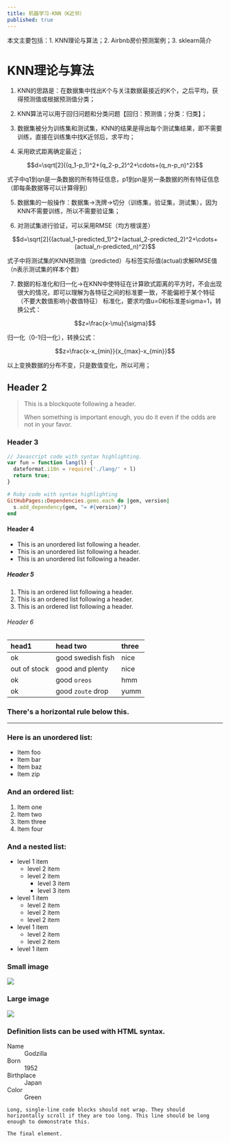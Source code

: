 ```yaml
---
title: 机器学习-KNN（K近邻）
published: true
---
```


<script type="text/javascript" src="http://cdn.mathjax.org/mathjax/latest/MathJax.js?config=default"></script>

本文主要包括：1. KNN理论与算法；2. Airbnb房价预测案例；3. sklearn简介

# [](#header-1)KNN理论与算法

1. KNN的思路是：在数据集中找出K个与关注数据最接近的K个，之后平均，获得预测值或根据预测值分类；

2. KNN算法可以用于回归问题和分类问题【回归：预测值；分类：归类】；

3. 数据集被分为训练集和测试集，KNN的结果是得出每个测试集结果，即不需要训练，直接在训练集中找K近邻后，求平均；

4. 采用欧式距离确定最近；

$$d=\sqrt[2]{(q_1-p_1)^2+(q_2-p_2)^2+\cdots+(q_n-p_n)^2}$$

式子中q1到qn是一条数据的所有特征信息，p1到pn是另一条数据的所有特征信息（即每条数据等可以计算得到）

5. 数据集的一般操作：数据集->洗牌->切分（训练集，验证集，测试集），因为KNN不需要训练，所以不需要验证集；

6. 对测试集进行验证，可以采用RMSE（均方根误差）

$$d=\sqrt[2]{(actual_1-predicted_1)^2+(actual_2-predicted_2)^2+\cdots+(actual_n-predicted_n)^2}$$

式子中将测试集的KNN预测值（predicted）与标签实际值(actual)求解RMSE值（n表示测试集的样本个数）

7. 数据的标准化和归一化->在KNN中使特征在计算欧式距离的平方时，不会出现很大的情况，即可以理解为各特征之间的标准要一致，不能偏袒于某个特征（不要大数值影响小数值特征）
标准化，要求均值u=0和标准差sigma=1，转换公式：

$$z=\frac{x-\mu}{\sigma}$$

归一化（0-1归一化），转换公式：

$$z=\frac{x-x_{min}}{x_{max}-x_{min}}$$

以上变换数据的分布不变，只是数值变化，所以可用；

## [](#header-2)Header 2

> This is a blockquote following a header.
>
> When something is important enough, you do it even if the odds are not in your favor.

### [](#header-3)Header 3

```js
// Javascript code with syntax highlighting.
var fun = function lang(l) {
  dateformat.i18n = require('./lang/' + l)
  return true;
}
```

```ruby
# Ruby code with syntax highlighting
GitHubPages::Dependencies.gems.each do |gem, version|
  s.add_dependency(gem, "= #{version}")
end
```

#### [](#header-4)Header 4

*   This is an unordered list following a header.
*   This is an unordered list following a header.
*   This is an unordered list following a header.

##### [](#header-5)Header 5

1.  This is an ordered list following a header.
2.  This is an ordered list following a header.
3.  This is an ordered list following a header.

###### [](#header-6)Header 6

| head1        | head two          | three |
|:-------------|:------------------|:------|
| ok           | good swedish fish | nice  |
| out of stock | good and plenty   | nice  |
| ok           | good `oreos`      | hmm   |
| ok           | good `zoute` drop | yumm  |

### There's a horizontal rule below this.

* * *

### Here is an unordered list:

*   Item foo
*   Item bar
*   Item baz
*   Item zip

### And an ordered list:

1.  Item one
1.  Item two
1.  Item three
1.  Item four

### And a nested list:

- level 1 item
  - level 2 item
  - level 2 item
    - level 3 item
    - level 3 item
- level 1 item
  - level 2 item
  - level 2 item
  - level 2 item
- level 1 item
  - level 2 item
  - level 2 item
- level 1 item

### Small image

![](https://assets-cdn.github.com/images/icons/emoji/octocat.png)

### Large image

![](https://guides.github.com/activities/hello-world/branching.png)


### Definition lists can be used with HTML syntax.

<dl>
<dt>Name</dt>
<dd>Godzilla</dd>
<dt>Born</dt>
<dd>1952</dd>
<dt>Birthplace</dt>
<dd>Japan</dd>
<dt>Color</dt>
<dd>Green</dd>
</dl>

```
Long, single-line code blocks should not wrap. They should horizontally scroll if they are too long. This line should be long enough to demonstrate this.
```

```
The final element.
```

